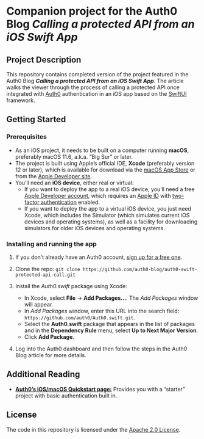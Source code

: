 # Companion project for the Auth0 Blog _Calling a protected API from an iOS Swift App_ 

## Project Description

This repository contains completed version of the project featured in the Auth0 Blog **_Calling a protected API from an iOS Swift App_**. The article walks the viewer through the process of calling a protected API once integrated with [Auth0](https://auth0.com/) authentication in an iOS app based on the [SwiftUI](https://developer.apple.com/xcode/swiftui/) framework.

## Getting Started

### Prerequisites

* As an iOS project, it needs to be built on a computer running **macOS**, preferably macOS 11.6, a.k.a. “Big Sur” or later.
* The project is built using Apple’s official IDE, **Xcode** (preferably version 12 or later), which is available for download via the [macOS App Store](https://apps.apple.com/) or from the [Apple Developer site](https://developer.apple.com/xcode/).
* You’ll need an **iOS device**, either real or virtual:
	* If you want to deploy the app to a real iOS device, you’ll need a free [Apple Developer account](https://developer.apple.com/programs/), which requires an [Apple ID](https://support.apple.com/apple-id) with [two-factor authentication](https://support.apple.com/en-us/HT204915) enabled.
	* If you want to deploy the app to a virtual iOS device, you just need Xcode, which includes the Simulator (which simulates current iOS devices and operating systems), as well as a facility for downloading simulators for older iOS devices and operating systems.


### Installing and running the app

1. If you don’t already have an Auth0 account, <a href="https://auth0.com/signup" 
  data-amp-replace="CLIENT_ID" 
  data-amp-addparams="anonId=CLIENT_ID(cid-scope-cookie-fallback-name)">
  sign up for a free one</a>.
2. Clone the repo: `git clone https://github.com/auth0-blog/auth0-swift-protected-api-call.git`
3. Install the *Auth0.swift* package using Xcode:

	- In Xcode, select **File** → **Add Packages...**. The *Add Packages* window will appear.
	- In *Add Packages* window, enter this URL into the search field: `https://github.com/auth0/Auth0.swift.git`.
	- Select the **Auth0.swift** package that appears in the list of packages and in the **Dependency Rule** menu, select **Up to Next Major Version**.
	- Click **Add Package**.

4. Log into the Auth0 dashboard and then follow the steps in the Auth0 Blog article for more details.

## Additional Reading

* [**Auth0’s iOS/macOS Quickstart page:**](https://auth0.com/docs/quickstart/native/ios-swift) Provides you with a “starter” project with basic authentication built in.


## License

The code in this repository is licensed under the [Apache 2.0 License](https://www.apache.org/licenses/LICENSE-2.0).
